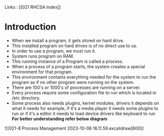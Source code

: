 Links : [[021 RHCSA Index]]

# Introduction

- When we install a program, it gets stored on hard drive.
- This installed program on hard drives is of no direct use to us.
- In order to use a program, we must run it.
- System runs program on RAM.
- This running instance of a Program is called a process.
- When a process of a program starts, the system creates a special environment for that program.
- This environment contains everything needed for the system to run the program as if no other program were running on the system.
- There are 100's or 1000's of processes are running on a server.
- Every process require some configuration file to run which is located in /etc directory.
- Some process also needs plugins, kernel modules, drivers it depends on what it needs for example, if it's a media player it needs some plugins to run or if it's a editor it needs to load device drivers like keyboard to run
**For better understanding refer below diagram**

![[021-8 Process Management 2023-10-06 16.11.59.excalidraw|800]]